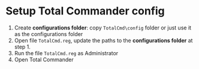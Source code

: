 # Setup Total Commander config

1. Create **configurations folder**: copy `TotalCmd\config` folder or just use it as the configurations folder
2. Open file `TotalCmd.reg`, update the paths to the **configurations folder** at step 1.
3. Run the file `TotalCmd.reg` as Administrator
4. Open Total Commander